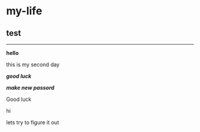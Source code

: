 # my-life

## test
***
**hello**

this is my second day

***good luck***

***make new passord***

Good luck

hi

lets try to figure it out